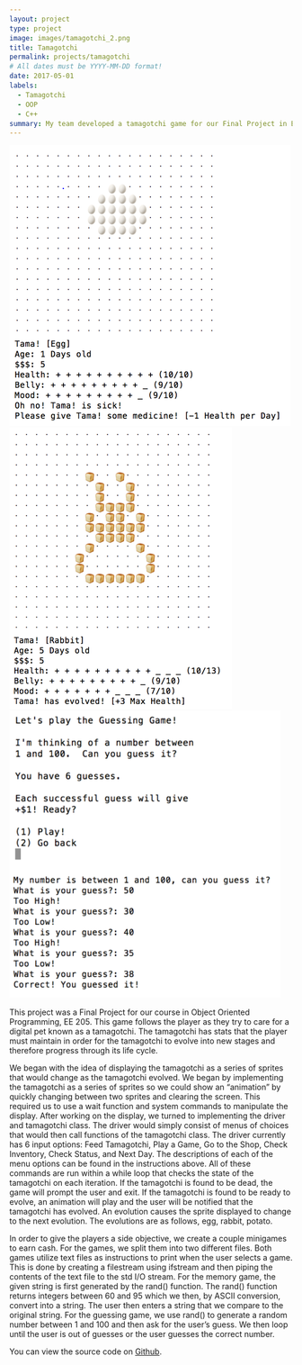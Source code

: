 ```yaml
---
layout: project
type: project
image: images/tamagotchi_2.png
title: Tamagotchi
permalink: projects/tamagotchi
# All dates must be YYYY-MM-DD format!
date: 2017-05-01
labels:
  - Tamagotchi
  - OOP
  - C++
summary: My team developed a tamagotchi game for our Final Project in EE 205.
---
```


<div class="ui small rounded images">
  <img class="ui image" src="../images/tamagotchi_1.png">
  <img class="ui image" src="../images/tamagotchi_2.png">
  <img class="ui image" src="../images/tamagotchi_3.png">
</div>

This project was a Final Project for our course in Object Oriented Programming, EE 205. This game follows the player as they try to care for a digital pet known as a tamagotchi. The tamagotchi has stats that the player must maintain in order for the tamagotchi to evolve into new stages and therefore progress through its life cycle.

We began with the idea of displaying the tamagotchi as a series of sprites that would change as the tamagotchi evolved. We began by implementing the tamagotchi as a series of sprites so we could show an “animation” by quickly changing between two sprites and clearing the screen. This required us to use a wait function and system commands to manipulate the display.
After working on the display, we turned to implementing the driver and tamagotchi class. The driver would simply consist of menus of choices that would then call functions of the tamagotchi class. The driver currently has 6 input options: Feed Tamagotchi, Play a Game, Go to the Shop, Check Inventory, Check Status, and Next Day. The descriptions of each of the menu options can be found in the instructions above. All of these commands are run within a while loop that checks the state of the tamagotchi on each iteration.  If the tamagotchi is found to be dead, the game will prompt the user and exit. If the tamagotchi is found to be ready to evolve, an animation will play and the user will be notified that the tamagotchi has evolved. An evolution causes the sprite displayed to change to the next evolution. The evolutions are as follows, egg, rabbit, potato.

In order to give the players a side objective, we create a couple minigames to earn cash. For the games, we split them into two different files. Both games utilize text files as instructions to print when the user selects a game. This is done by creating a filestream using ifstream and then piping the contents of the text file to the std I/O stream. For the memory game, the given string is first generated by the rand() function. The rand() function returns integers between 60 and 95 which we then, by ASCII conversion, convert into a string. The user then enters a string that we compare to the original string. For the guessing game, we use rand() to generate a random number between 1 and 100 and then ask for the user’s guess. We then loop until the user is out of guesses or the user guesses the correct number.

You can view the source code on [Github](https://github.com/kekupua/WDK-Homework/tree/master/Final%20Project).
